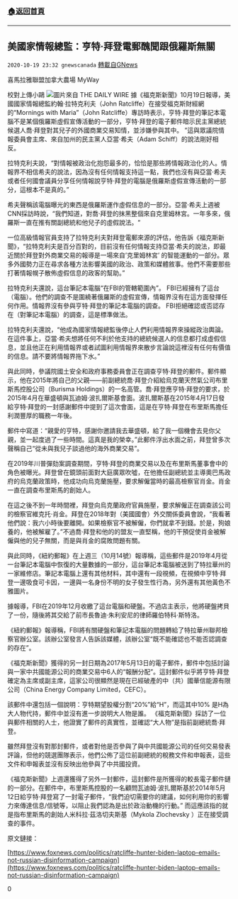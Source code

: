 ###  [:house:返回首頁](https://github.com/ourhimalayas/txt)
---

## 美國家情報總監：亨特·拜登電郵醜聞跟俄羅斯無關
`2020-10-19 23:32 gnewscanada` [轉載自GNews](https://gnews.org/zh-hant/435166/)

喜馬拉雅聯盟加拿大農場 MyWay

校對上傳小鷗
![]()![](https://gnews-media-offload.s3.amazonaws.com/wp-content/uploads/2020/10/19231409/THEDAILYWIRE.jpg)圖片來自  THE DAILY WIRE
據《福克斯新聞》10月19日報導，美國國家情報總監約翰·拉特克利夫（John Ratcliffe）在接受福克斯財經網的“Mornings with Maria”（John Ratcliffe）專訪時表示，亨特·拜登的筆記本電腦不是某個俄羅斯虛假宣傳活動的一部分，亨特·拜登的電子郵件暗示民主黨總統候選人喬·拜登對其兒子的外國商業交易知情，並涉嫌參與其中。 ”這與眾議院情報委員會主席、來自加州的民主黨人亞當·希夫（Adam Schiff）的說法剛好相反。

拉特克利夫說，“對情報被政治化抱怨最多的，恰恰是那些將情報政治化的人。情報界不相信希夫的說法，因為沒有任何情報支持這一點，我們也沒有與亞當·希夫或者任何國會議員分享任何情報說亨特·拜登的電腦是俄羅斯虛假宣傳活動的一部分，這根本不是真的。”

希夫聲稱該電腦曝光的東西是俄羅斯運作虛假信息的一部分。亞當·希夫上週被CNN採訪時說，“我們知道，對喬·拜登的抹黑整個來自克里姆林宮。一年多來，俄羅斯一直在推有關副總統和他兒子的虛假說法。“

一位高級情報官員支持了拉特克利夫對拜登電郵來源的評估，他告訴《福克斯新聞》，“拉特克利夫是百分百對的，目前沒有任何情報支持亞當·希夫的說法，即最近關於拜登對外商業交易的報導是一場來自’克里姆林宮’ 的智能運動的一部分。眾多外國勢力正在尋求各種方法影響美國的政治、政策和媒體敘事。他們不需要那些打著情報幌子散佈虛假信息的政客的幫助。”

拉特克利夫還說，這台筆記本電腦“在FBI的管轄範圍內”。 FBI已經擁有了這台（電腦）。他們的調查不是圍繞著俄羅斯的虛假宣傳，情報界沒有在這方面發揮任何作用。情報界沒有參與亨特·拜登的筆記本電腦的調查。 FBI拒絕確認或否認存在（對筆記本電腦）的調查，這是標準做法。

拉特克利夫還說，“他成為國家情報總監後停止人們利用情報界來操縱政治輿論。在這件事上，亞當·希夫想將任何不利於他支持的總統候選人的信息都打成虛假信息，並且他正在利用情報界或者試圖利用情報界來散步言論說這裡沒有任何有價值的信息。請不要將情報界拖下水。”

與此同時，參議院國土安全和政府事務委員會正在調查亨特·拜登的郵件。郵件顯示，他在2015年將自己的父親——前副總統喬·拜登介紹給烏克蘭天然氣公司布里斯馬控股公司（Burisma Holdings）的一名高管。喬·拜登應亨特·拜登的要求，於2015年4月在華盛頓與瓦迪姆·波扎爾斯基會面。波扎爾斯基在2015年4月17日發給亨特·拜登的一封感謝郵件中提到了這次會面，這是在亨特·拜登在布里斯馬擔任利潤豐厚的職務一年後。

郵件中寫道：“親愛的亨特，感謝你邀請我去華盛頓，給了我一個機會去見你父親，並一起度過了一些時間。這真是我的榮幸。”此郵件浮出水面之前，拜登曾多次聲稱自己“從未與我兒子談過他的海外商業交易”。

在2019年川普彈劾案調查期間，亨特·拜登的商業交易以及在布里斯馬董事會中的角色被曝光。拜登曾在鏡頭前面對大庭廣眾吹噓，在他擔任副總統並主導奧巴馬政府的烏克蘭政策時，他成功向烏克蘭施壓，要求解僱當時的最高檢察官肖金。肖金一直在調查布里斯馬的創始人。

在這之後不到一年時間裡，拜登向烏克蘭政府官員施壓，要求解僱正在調查該公司的檢察官維克托·肖金。拜登在2018年對（美國國會）外交關係委員會說，“我看著他們說：我六小時後要離開。如果檢察官不被解僱，你們就拿不到錢。於是，狗娘養的，他被解雇了。”不過喬·拜登和他的的盟友一直堅稱，他的干預促使肖金被解僱與他的兒子無關，而是與肖金的腐敗問題有關。

與此同時，《紐約郵報》在上週三（10月14號）報導稱，這些郵件是2019年4月從一台筆記本電腦中恢復的大量數據的一部分，這台筆記本電腦被送到了特拉華州的一家維修店。筆記本電腦上還有其他材料，其中還有一段視頻，在視頻中亨特·拜登一邊吸食可卡因，一邊與一名身份不明的女子發生性行為，另外還有其他黃色不雅圖片。

據報導，FBI在2019年12月收繳了這台電腦和硬盤。不過店主表示，他將硬盤拷貝了一份，隨後將其交給了前市長魯迪·朱利安尼的律師羅伯特科·斯特洛。

《紐約郵報》報導稱，FBI將有關硬盤和筆記本電腦的問題轉給了特拉華州聯邦檢察官辦公室。該辦公室發言人告訴該媒體，該辦公室“既不能確認也不能否認調查的存在”。

《福克斯新聞》獲得的另一封日期為2017年5月13日的電子郵件，郵件中包括討論與一家中共國能源公司的商業交易中6人的“報酬分配”。這封郵件似乎將亨特·拜登確定為主席或副主席，這家公司很顯然是現在已經破產的中（共）國華信能源有限公司（China Energy Company Limited，CEFC）。

該郵件中還包括一個說明：亨特期望股權分割“20%”給“H”，而這其中10% 是H為大人物代持，郵件中並沒有進一步說明大人物是誰。 《福克斯新聞》採訪了一位與郵件相關的人士，他證實了郵件的真實性，並確認“大人物”是指前副總統喬·拜登。

雖然拜登沒有對那封郵件，或者對他是否參與了與中共國能源公司的任何交易發表評論，但他的競選團隊表示，他們公佈了這位前副總統的稅務文件和申報表，這些文件和申報表並沒有反映出他參與了中共國投資。

《福克斯新聞》上週還獲得了另外一封郵件，這封郵件是所獲得的較長電子郵件鏈的一部分。在郵件中，布里斯馬控股的一名顧問瓦迪姆·波扎爾斯基於2014年5月12日給亨特·拜登寫了一封電子郵件，“我們迫切需要你的建議，如何利用你的影響力來傳達信息/信號等，以阻止我們認為是出於政治動機的行動。” 而這應該指的就是指布里斯馬的創始人米科拉·茲洛切夫斯基（Mykola Zlochevsky ）正在接受調查的事件。

原文鏈接：

[https://www.foxnews.com/politics/ratcliffe-hunter-biden-laptop-emails-not-russian-disinformation-campaign](https://www.foxnews.com/politics/ratcliffe-hunter-biden-laptop-emails-not-russian-disinformation-campaign)



0
